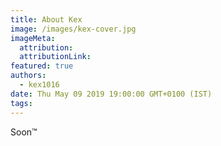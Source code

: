 ```yaml
---
title: About Kex
image: /images/kex-cover.jpg
imageMeta:
  attribution:
  attributionLink:
featured: true
authors:
  - kex1016
date: Thu May 09 2019 19:00:00 GMT+0100 (IST)
tags:
---
```


Soon™
